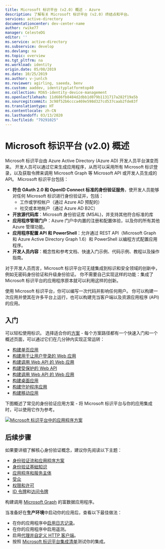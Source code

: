 ```yaml
---
title: Microsoft 标识平台 (v2.0) 概述 - Azure
description: 了解有关 Microsoft 标识平台 (v2.0) 终结点和平台。
services: active-directory
documentationcenter: dev-center-name
author: rwike77
manager: CelesteDG
editor: ''
ms.service: active-directory
ms.subservice: develop
ms.devlang: na
ms.topic: overview
ms.tgt_pltfrm: na
ms.workload: identity
origin.date: 05/08/2019
ms.date: 10/25/2019
ms.author: v-junlch
ms.reviewer: agirling, saeeda, benv
ms.custom: aaddev, identityplatformtop40
ms.collection: M365-identity-device-management
ms.openlocfilehash: 11d686fb8484d2dbb1d079b1131717a282f19a5b
ms.sourcegitcommit: 3c98f52b6ccca469e598d327cd537caab2fde83f
ms.translationtype: HT
ms.contentlocale: zh-CN
ms.lasthandoff: 03/13/2020
ms.locfileid: "79291025"
---
```

# <a name="microsoft-identity-platform-v20-overview"></a>Microsoft 标识平台 (v2.0) 概述

Microsoft 标识平台由 Azure Active Directory (Azure AD) 开发人员平台演变而来。 开发人员可以通过它来生成应用程序，从而可以采用所有 Microsoft 标识登录，以及获取令牌来调用 Microsoft Graph 等 Microsoft API 或开发人员生成的 API。 Microsoft 标识平台包括：

- **符合 OAuth 2.0 和 OpenID Connect 标准的身份验证服务**，使开发人员能够对任何 Microsoft 标识进行身份验证并，包括：
  - 工作或学校帐户（通过 Azure AD 预配的）
  - 社交或本地帐户（通过 Azure AD B2C）
- **开放源代码库**：Microsoft 身份验证库 (MSAL)，并支持其他符合标准的库
- **应用程序管理门户**：Azure 门户中内置的注册和配置体验，以及你的所有其他 Azure 管理功能。
- **应用程序配置 API 和 PowerShell**：允许通过 REST API（Microsoft Graph 和 Azure Active Directory Graph 1.6）和 PowerShell 以编程方式配置应用程序。
- **开发人员内容**：概念性和参考文档、快速入门示例、代码示例、教程以及操作指南。

对于开发人员而言，Microsoft 标识平台可无缝集成到标识和安全领域的创新中，例如无密码身份验证和升级身份验证。  你不需要自己实现这样的功能：集成了 Microsoft 标识平台的应用程序原本就可以利用这样的创新。

使用 Microsoft 标识平台，你可以编写一次代码并影响任何用户。 你可以构建一次应用并使其在许多平台上运行，也可以构建充当客户端以及资源应用程序 (API) 的应用。

## <a name="getting-started"></a>入门

可以轻松使用标识。 选择适合你的[方案](authentication-flows-app-scenarios.md) - 每个方案路径都有一个快速入门和一个概述页面，可以通过它们在几分钟内实现正常运转：

- [构建单页应用](scenario-spa-overview.md)
- [构建用于让用户登录的 Web 应用](scenario-web-app-sign-user-overview.md)
- [构建调用 Web API 的 Web 应用](scenario-web-app-call-api-overview.md)
- [构建受保护的 Web API](scenario-protected-web-api-overview.md)
- [构建调用 Web API 的 Web 应用](scenario-web-api-call-api-overview.md)
- [构建桌面应用](scenario-desktop-overview.md)
- [构建守护程序应用](scenario-daemon-overview.md)
- [构建移动应用](scenario-mobile-overview.md)

下图概述了常见的身份验证应用方案 - 将 Microsoft 标识平台与你的应用集成时，可以使用它作为参考。

[![Microsoft 标识平台中的应用程序方案](./media/v2-overview/application-scenarios-identity-platform.png)](./media/v2-overview/application-scenarios-identity-platform.svg#lightbox)

## <a name="next-steps"></a>后续步骤

如果要详细了解核心身份验证概念，建议你先阅读以下主题：

- [身份验证流和应用程序方案](authentication-flows-app-scenarios.md)
- [身份验证基础知识](authentication-scenarios.md)
- [应用程序和服务主体](app-objects-and-service-principals.md)
- [受众](v2-supported-account-types.md)
- [权限和许可](v2-permissions-and-consent.md)
- [ID 令牌](id-tokens.md)和[访问令牌](access-tokens.md)

构建调用 [Microsoft Graph](https://docs.microsoft.com/graph/overview) 的富数据应用程序。

当准备好在**生产环境**中启动你的应用后，查看以下最佳做法：

- 在你的应用程序中[启用日志记录](msal-logging.md)。
- 在你的应用程序中启用遥测。
- 启用[代理并自定义 HTTP 客户端](msal-net-provide-httpclient.md)。
- 按照 [Microsoft 标识平台集成清单](identity-platform-integration-checklist.md)测试你的集成。

<!-- Update_Description: wording update -->
